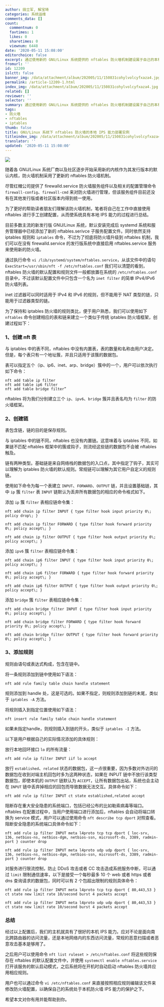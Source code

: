 ```yaml
---
author: 田立军, 解宝琦
categories: 系统运维
comments_data: []
count:
  commentnum: 0
  favtimes: 1
  likes: 0
  sharetimes: 0
  viewnum: 6448
date: '2020-05-11 15:08:00'
editorchoice: false
excerpt: 通过使用新的 GNU/Linux 系统提供的 nftables 防火墙机制建设属于自己的本机 IPS 能力
fromurl: ''
id: 12209
islctt: false
banner_img: /data/attachment/album/202005/11/150831cohylvolcyfxaza4.jpg
permalink: /article-12209-1.html
index_img: /data/attachment/album/202005/11/150831cohylvolcyfxaza4.jpg
related: []
reviewer: ''
selector: ''
summary: 通过使用新的 GNU/Linux 系统提供的 nftables 防火墙机制建设属于自己的本机 IPS 能力
tags:
- 防火墙
- nftables
- iptables
thumb: false
title: GNU/Linux 系统下 nftables 防火墙的本地 IPS 能力部署实例
titleindex_img: /data/attachment/album/202005/11/150831cohylvolcyfxaza4.jpg
translator: ''
updated: '2020-05-11 15:08:00'
---
```


![](/data/attachment/album/202005/11/150831cohylvolcyfxaza4.jpg)


随着各 GNU/Linux 系统厂商以及社区逐步开始采用新的内核作为其发行版本的默认内核，防火墙机制采用了更新的 nftables 防火墙机制。


尽管红帽公司提供了 firewalld.service 防火墙服务组件以及相关的配置管理命令 `firewall-config`、`firewall-cmd` 来对防火墙进行管理，但该服务组件目前还没有在其他发行版或者社区版本内得到统一使用。


为了更好的帮助读者朋友们理解该防火墙机制，笔者将自己在工作中直接使用 nftables 进行手工创建配置，从而使系统具有本地 IPS 能力的过程进行总结。


目前多数主流的新发行版 GNU/Linux 系统，默认安装完成后 systemd 系统和服务管理器中已经添加了新的 nftables.serivce 子服务配置文件。同时依然支持 iptables 规则和 `iptables` 命令，不过为了彻底将防火墙升级到 nftables 机制，我们可以在没有 firewalld.service 的发行版系统中直接启用 nftables.service 服务来使用新的防火墙。


通过执行命令 `vi /lib/systemd/system/nftables.service`，从该文件中的语句 `ExecStart=/usr/sbin/nft -f /etc/nftables.conf` 我们可以清楚的看到，nftables 防火墙的默认配置和规则文件一般都放置在系统的 `/etc/nftables.conf` 目录中，不过该默认配置文件中只包含一个名为 `inet filter` 的简单 IPv4/IPv6 防火墙列表。


inet 过滤器可以同时适用于 IPv4 和 IPv6 的规则，但不能用于 NAT 类型的链，只能用于过滤器类型的链。


为了保持和 iptables 防火墙的规则类比，便于用户熟悉，我们可以使用如下 `nftables` 命令创建相应的表和链来建立一个类似于传统 iptables 防火墙框架，创建过程如下：


### 1、创建 nft 表


与 iptables 中的表不同，nftables 中没有内置表，表的数量和名称由用户决定。但是，每个表只有一个地址簇，并且只适用于该簇的数据包。


表可以指定五个（ip、ip6、inet、arp、bridge）簇中的一个，用户可以依次执行如下命令：



```
nft add table ip filter
nft add table ip6 filter
nft add table bridge filter”
```

nftables 将为我们分别建立三个 `ip`、`ipv6`、`bridge` 簇并且表名均为 `filter` 的防火墙框架。


### 2、创建链


表包含链，链的目的是保存规则。


与 iptables 中的链不同，nftables 也没有内置链。这意味着与 iptables 不同，如果链不匹配 nftables 框架中的簇或钩子，则流经这些链的数据包不会被 nftables 触及。


链有两种类型。基础链是来自网络栈的数据包的入口点，其中指定了钩子，其实可以理解为 iptables 防火墙的默认规则。常规链可以理解为其它用户自定义的规则链。


使用如下命令为每一个表建立 `INPUT`、`FORWARD`、`OUTPUT` 链，并且设置基础链，其中 `ip` 簇 `filter` 表 `INPUT` 链默认为丢弃所有数据包的相应的命令格式如下。


添加 `ip` 簇 `filter` 表相应链命令集：



```
nft add chain ip filter INPUT { type filter hook input priority 0\; policy drop\; }  

nft add chain ip filter FORWARD { type filter hook forward priority 0\; policy accept\; }  

nft add chain ip filter OUTPUT { type filter hook output priority 0\; policy accept\; }
```

添加 `ipv6` 簇 `filter` 表相应链命令集： 



```
nft add chain ip6 filter INPUT { type filter hook input priority 0\; policy accept\; }  

nft add chain ip6 filter FORWARD { type filter hook forward priority 0\; policy accept\; }  

nft add chain ip6 filter OUTPUT { type filter hook output priority 0\; policy accept\; }
```

添加 `bridge` 簇 `filter` 表相应链命令集：



```
nft add chain bridge filter INPUT { type filter hook input priority 0\; policy accept\; }  

nft add chain bridge filter FORWARD { type filter hook forward priority 0\; policy accept\; }  

nft add chain bridge filter OUTPUT { type filter hook forward priority 0\; policy accept\; }
```

### 3、添加规则


规则由语句或表达式构成，包含在链中。


将一条规则添加到链中使用如下语法：



```
nft add rule family table chain handle statement
```

规则添加到 handle 处，这是可选的。如果不指定，则规则添加到链的末尾，类似于 `iptables -A` 方法。


将规则插入到指定位置使用如下语法：



```
nft insert rule family table chain handle statement
```

如果未指定handle，则规则插入到链的开头，类似于 `iptables -I` 方法。


以下是用户根据自己的实际情况添加的具体规则：


放行本地回环接口 `lo` 的所有流量：



```
nft add rule ip filter INPUT iif lo accept
```

放行 `established`、`related` 状态的数据包，这一点很重要，因为多数对外访问的数据包在收到对端主机回包时多为这两种状态，如果在 INPUT 链中不放行该类型数据包，即使本机的 `OUTPUT` 链默认为 `ACCEPT`，让所有数据包出站，系统也会主动在 `INPUT` 链中丢弃掉相应的回包而导致数据无法交互。具体命令如下：



```
nft add rule ip filter INPUT ct state established,related accept
```

阻断存在重大安全隐患的系统端口，包括已经公布的比如勒索病毒等端口。nftables 在配置过程中，当用户使用端口进行添加后，nftables 会自动将端口转换为 service 模式，用户可以通过使用命令 `nft describe tcp dport` 对照查看。阻断安全隐患的系统端口具体命令如下： 



```
nft add rule ip filter INPUT meta l4proto tcp tcp dport { loc-srv, 136, netbios-ns, netbios-dgm, netbios-ssn, microsoft-ds, 3389, radmin-port } counter drop

nft add rule ip filter INPUT meta l4proto udp udp dport { loc-srv, 136, netbios-ns, netbios-dgm, netbios-ssn, microsoft-ds, 3389, radmin-port } counter drop
```

对服务进行限流控制，防止 DDoS 攻击或者 CC 攻击造成系统服务中断，可以通过 `limit` 限制通信速率，以下是接受一个每秒最多 10 个 web 或者 https 或者 dns 查询请求的数据包，同时可以有 2 个包超出限制的规则具体命令： 



```
nft add rule ip filter INPUT meta l4proto tcp tcp dport { 80,443,53 } ct state new limit rate 10/second burst 4 packets accept
  
nft add rule ip filter INPUT meta l4proto udp udp dport { 80,443,53 } ct state new limit rate 10/second burst 4 packets accept
```

### 总结


经过以上配置后，我们的主机就具有了很好的本机 IPS 能力。应对不论是面向南北跨路由器的访问流量，还是本地网络内的东西访问流量，常规的恶意扫描或者恶意攻击基本是够用了。


之后用户可以使用命令 `nft list ruleset > /etc/nftables.conf` 将这些规则保存在 nftables 的默认配置文件中，并使用 `systemctl enable nftables.service` 打开该服务的默认启动模式，之后系统将在开机时自动启动 nftables 防火墙并应用相应规则。


用户也可以通过命令 `vi /etc/nftables.conf` 来直接按照相应规则编辑该文件来修改防火墙配置，以确保自己的系统处于本机防火墙 IPS 能力的保护之下。


希望本文对你有用并能帮助到你。